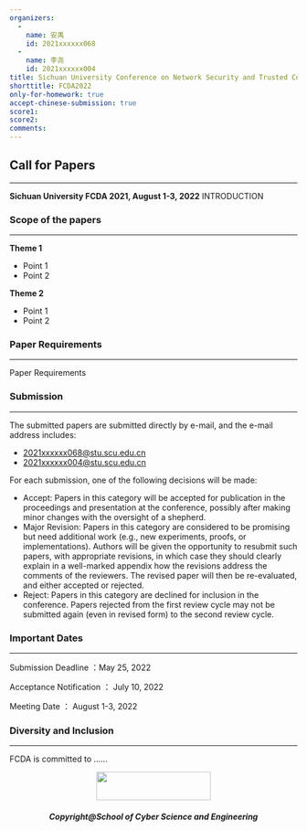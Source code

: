 ```yaml
---
organizers:
  -
    name: 安禹
    id: 2021xxxxxx068
  -
    name: 李尧
    id: 2021xxxxxx004
title: Sichuan University Conference on Network Security and Trusted Computing
shorttitle: FCDA2022
only-for-homework: true
accept-chinese-submission: true
score1: 
score2: 
comments: 
---
```


## Call for Papers
---
**Sichuan University FCDA 2021, August 1-3, 2022**
INTRODUCTION


### Scope of the papers
---

**Theme 1**

 - Point 1
 - Point 2

**Theme 2**

 - Point 1
 - Point 2

### Paper Requirements
---

Paper Requirements

### Submission
---
The submitted papers are submitted directly by e-mail, and the e-mail address includes:

 - <2021xxxxxx068@stu.scu.edu.cn>
 - <2021xxxxxx004@stu.scu.edu.cn>

For each submission, one of the following decisions will be made:

 - Accept: Papers in this category will be accepted for publication in the proceedings and presentation at the conference, possibly after making minor changes with the oversight of a shepherd.
 - Major Revision: Papers in this category are considered to be promising but need additional work (e.g., new experiments, proofs, or implementations). Authors will be given the opportunity to resubmit such papers, with appropriate revisions, in which case they should clearly explain in a well-marked appendix how the revisions address the comments of the reviewers. The revised paper will then be re-evaluated, and either accepted or rejected.
 - Reject: Papers in this category are declined for inclusion in the conference. Papers rejected from the first review cycle may not be submitted again (even in revised form) to the second review cycle.

### Important Dates
---

Submission Deadline ：May 25, 2022

Acceptance Notification ： July 10, 2022

Meeting Date ： August 1-3, 2022



### Diversity and Inclusion
---
FCDA is committed to ......

<p align="center"><img src="http://scu.edu.cn/images/footer-logo.png" width="200" height="50"></p>
<h5 align="center">Copyright@School of Cyber Science and Engineering</h5>
